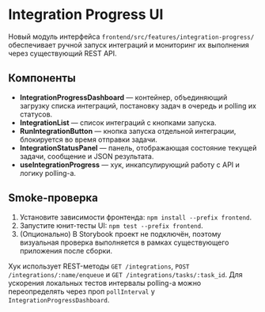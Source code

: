 # Integration Progress UI

Новый модуль интерфейса `frontend/src/features/integration-progress/` обеспечивает ручной запуск интеграций и мониторинг их выполнения через существующий REST API.

## Компоненты
- **IntegrationProgressDashboard** — контейнер, объединяющий загрузку списка интеграций, постановку задач в очередь и polling их статусов.
- **IntegrationList** — список интеграций с кнопками запуска.
- **RunIntegrationButton** — кнопка запуска отдельной интеграции, блокируется во время отправки задачи.
- **IntegrationStatusPanel** — панель, отображающая состояние текущей задачи, сообщение и JSON результата.
- **useIntegrationProgress** — хук, инкапсулирующий работу с API и логику polling-а.

## Smoke-проверка
1. Установите зависимости фронтенда: `npm install --prefix frontend`.
2. Запустите юнит-тесты UI: `npm test --prefix frontend`.
3. (Опционально) В Storybook проект не подключён, поэтому визуальная проверка выполняется в рамках существующего приложения после сборки.

Хук использует REST-методы `GET /integrations`, `POST /integrations/:name/enqueue` и `GET /integrations/tasks/:task_id`. Для ускорения локальных тестов интервалы polling-а можно переопределять через проп `pollInterval` у `IntegrationProgressDashboard`.
